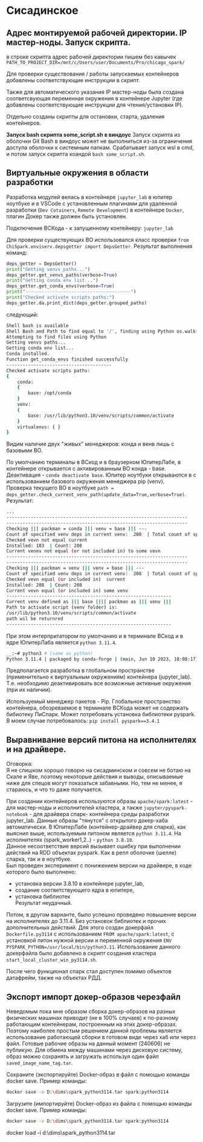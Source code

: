 # Сисадинское
## Адрес монтируемой рабочей директории. IP мастер-ноды. Запуск скрипта.
в строке скрипта адрес рабочей директории пишем без кавычек
`PATH_TO_PROJECT_DIR=/mnt/c/Users/user/Documents/Pro/chicago_spark/`

Для проверки существования / работы запускаемых контейнеров добавлены соответствующие инструкции в скрипт.

Также для автоматического указания IP мастер-ноды была создана соответсвующая переменная окружения в контейнере Jupyter (где добавлены соответствующие инструкции для чтения/установки IP).

Отдельно созданы скрипты для остановки, старта, удаления контейнеров.

**Запуск bash скрипта some_script.sh в виндоус**
Запуск скрипта из оболочки Git Bash в виндоус может не выполниться из-за ограничения доступа оболочки к системным папкам. Срабатывает запуск wsl в cmd, и потом запуск скрипта коандой `bash some_script.sh`.

## Виртуальные окружения в области разработки
Разработка модулей велась в контейнере `jupyter_lab` в юпитер ноутбуке и в VSCode с установленным плагинами для удаленной разработки (`Dev Cotainers`, `Remote Development`) в контейнере `Docker`, плагин Докер также должен быть установлен.

Подключение ВСКода - к запущенному контейнеру: `jupyter_lab`

Для проверки существующих ВО использовался класс проверки `from ChiSpark.enviserv.depsgetter import DepsGetter`. Результат выполнения команд:
```python
deps_getter = DepsGetter()
print("Getting venvs paths...")
deps_getter.get_venvs_paths(verbose=True)
print("Getting conda env list...")
deps_getter.get_conda_envs(verbose=True)
print("---------------------------------------")
print("Checked activate scripts paths:")
deps_getter.da.print_dict(deps_getter.grouped_paths)
```
следующий:
```bash
Shell bash is available
Shell Bash and Path to find equal to '/', finding using Python os.walk()
Attempting to find files using Python
Getting venvs paths...
Getting conda env list...
Conda installed.
Function get_conda_envs finished successfully
---------------------------------------
Checked activate scripts paths:
{
    conda: 
    {
        base: /opt/conda
    }
    venv: 
    {
        base: /usr/lib/python3.10/venv/scripts/common/activate
    }
    virtualenvs: { }
}
```
Видим наличие двух "живых" менеджеров: конда и венв лишь с базовыми ВО.

По умолчанию терминалы в ВСкод и в браузерном ЮпитерЛабе, в контейнере открывается с активированным ВО конда - base. Деактивация - `conda deactivate base`.
Юпитер ноутбуки открываются в с использованием базового окружения менеджера pip (venv).  
Проверка текущего ВО в ноутбуке `path = deps_getter.check_current_venv_path(update_data=True,verbose=True)`. Результат:
```bash
...
-------------------------------------------------------------------
-------------------------------------------------------------------
Checking ||| packman = conda ||| venv = base ||| ---
Count of specified venv deps in current venv:  208  | Total count of specifed deps dict: 350
Checked vevn not equal current
Installed: 183  | Count: 208
Current venev not equal (or not included in) to some vevn
-------------------------------------------------------------------
-------------------------------------------------------------------
Checking ||| packman = venv ||| venv = base ||| ---
Count of specified venv deps in current venv:  208  | Total count of specifed deps dict: 208
Checked vevn equal (or included in)  current
Installed: 208  | Count: 208
Current vevn equal (or included in) some venv
-------------------------------------------------------------
Current venv defined as ||| base |||| packman as ||| venv ||| 
Path to activate script (venv folder) is:
/usr/lib/python3.10/venv/scripts/common/activate
path wil be returnred
-------------------------------------------------------------
```

При этом интерпритатором по умолчанию и в терминале ВСкод и в ядре ЮпитерЛаба является `python 3.11.4`.
```bash
__:~# python3 # (same as python)
Python 3.11.4 | packaged by conda-forge | (main, Jun 10 2023, 18:08:17) [GCC 12.2.0] on linux
```

Предполагается разработка в глобальном пространстве (применительно к виртуальным окружениям) контейнера (jupyter_lab). Т.е. необходимо деактивировать все возможные активные окружения (при их наличии).

Используемый менеджер пакетов - Pip. Глобальное пространство контейнера, обозреваемое в терминале ВСКода может не содержать бибиотеку ПиСпарк. Может потребовать установка библиотеки pyspark. В моем случае потребовалось: `pip install pyspark==3.4.1`

## Выравнивание версий питона на исполнителях и на драйвере.
Оговорка:  
Я не слишком хорошо говорю на сисадминском и совсем не ботаю на Скале и Яве, поэтому некоторые действия и выводы, описываемые ниже для спецов могут показаться забавными. Но, тем не менее, я стараюсь, и что то даже получается.

При создании контейнеров используются образы `apache/spark:latest` - для мастер-ноды и исполнителей кластера, а также `jupyter/pyspark-notebook` - для драйвера спарк- контейнера среды разработки jupyter_lab. Данные образы "тянутся" с открытого докер-хаба автоматически. В ЮпитерЛабе (контейнер-драйвер для спарка), как выяснил выше, используемым питоном является `python 3.11.4`.  На исполнителях (spark_worker1,2..) - `python 3.8.10`.  
Данное несоответствие версий вызывает ошибку при выполнении действий на RDD объектах pyspark. Как в репл оболочке (шелле) спарка, так и в ноутбуке.  
Был проведен эксперимент с понижением версии на драйвере, в ходе которого было выполнено:
- установка версии 3.8.10 в контейнере jupyter_lab,
- создание соответствующего ядра в юпитере,
- установка библиотек  
Результат неудачный.  

Потом, в другом варианте, было успешно проведено повышение версии на исполнителях до 3.11.4. Без установок библиотек и прочих дополнительных действий. Для этого создан докерфайл `Dockerfile.py3114` с использованием `FROM apache/spark:latest`, с установкой питон нужной версии и переменной окружения `ENV PYSPARK_PYTHON=/usr/local/bin/python3.11`. Использование данного докерфайла было добавлено в скрипт создания кластера `start_local_cluster_win_py3114.sh`.

После чего функционал спарк стал доступен помимо объектов датафрейм, также на объектах РДД.

## Экспорт импорт докер-образов черезфайл
Неведомым пока мне образом сборка докер-образов на разных физических машинах приводит (не в 100% случаев) к по-разному работающим контейнерам, построенным на этих докер-образах. Поэтому наиболее простым решением данной проблемы является использование работающей сборки в готовом виде через хаб или через файл.
Готовые рабочие образы на данный момент (240606) не публикую. Для обмена между машинами через дисковую систему, образ можно сохранять и загружать используя один файл `saved_image_name_tag.tar`.

Сохраните (экспортируйте) Docker-образ в файл с помощью команды docker save. Пример команды:
```bash
docker save -o D:\dims\spark_python3114.tar spark:python3114
```

Загрузите (импортируйте) Docker-образ из файла с помощью команды docker save. Пример команды:
```bash
docker save -o D:\dims\spark_python3114.tar spark:python3114
```
docker load -i d:\dims\spark_python3114.tar
